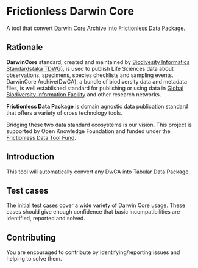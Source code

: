 # Frictionless Darwin Core
A tool that convert [Darwin Core Archive](https://en.wikipedia.org/wiki/Darwin_Core_Archive) into [Frictionless Data Package](https://frictionlessdata.io/specs/data-package/).

## Rationale
**DarwinCore** standard, created and maintained by [Biodivesity Informatics Standards(aka TDWG)](https://www.tdwg.org/), is used to publish Life Sciences data about observations, specimens, species checklists and sampling events. DarwinCore Archive(DwCA), a bundle of biodiversity data and metadata files, is well established standard for publishing or using data in [Global Biodiversity Information Facility](https://www.gbif.org/) and other research networks.

**Frictionless Data Package** is domain agnostic data publication standard that offers a variety of cross technology tools.

Bridging these two data standard ecosystems is our vision. This project is supported by Open Knowledge Foundation and funded under the [Frictionless Data Tool Fund](https://toolfund.frictionlessdata.io/).

## Introduction
This tool will automatically convert any DwCA into Tabular Data Package.

## Test cases
The [initial test cases](./testCases.md) cover a wide variety of Darwin Core usage. These cases should give enough confidence that basic incompatibilities are identified, reported and solved.

## Contributing
You are encouraged to contribute by identifying/reporting issues and helping to solve them.
